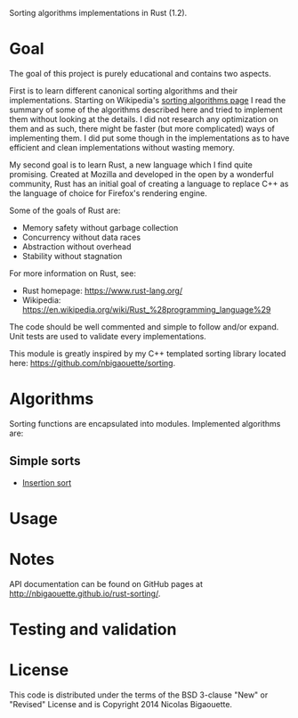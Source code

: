 Sorting algorithms implementations in Rust (1.2).

# Goal

The goal of this project is purely educational and contains two aspects.

First is to learn different canonical sorting algorithms and their implementations.
Starting on Wikipedia's
[sorting algorithms page](https://en.wikipedia.org/wiki/Sorting_algorithm)
I read the summary of some of the algorithms described here and tried to implement them without
looking at the details. I did not research any optimization on them and as such, there might be
faster (but more complicated) ways of implementing them. I did put some though in the
implementations as to have efficient and clean implementations without wasting memory.

My second goal is to learn Rust, a new language which I find quite promising. Created at
Mozilla and developed in the open by a wonderful community, Rust has an initial goal of
creating a language to replace C++ as the language of choice for Firefox's rendering engine.

Some of the goals of Rust are:

* Memory safety without garbage collection
* Concurrency without data races
* Abstraction without overhead
* Stability without stagnation

For more information on Rust, see:

* Rust homepage: https://www.rust-lang.org/
* Wikipedia: https://en.wikipedia.org/wiki/Rust_%28programming_language%29

The code should be well commented and simple to follow and/or expand. Unit tests are used to
validate every implementations.

This module is greatly inspired by my C++ templated sorting library located here:
https://github.com/nbigaouette/sorting.

# Algorithms

Sorting functions are encapsulated into modules. Implemented algorithms are:

## Simple sorts

* [Insertion sort](https://en.wikipedia.org/wiki/Insertion_sort)

# Usage


# Notes

API documentation can be found on GitHub pages at http://nbigaouette.github.io/rust-sorting/.

# Testing and validation


# License
This code is distributed under the terms of the BSD 3-clause "New" or "Revised" License
and is Copyright 2014 Nicolas Bigaouette.
